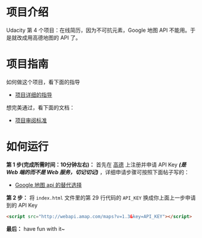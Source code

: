 # 项目介绍

Udacity 第 4 个项目：在线简历，因为不可抗元素，Google 地图 API 不能用。于是就改成用高德地图的 API 了。

# 项目指南

如何做这个项目，看下面的指导
- [项目详细的指导](https://classroom.udacity.com/nanodegrees/nd001/parts/0011345406/modules/296281861575462/lessons/2962818615239847/concepts/29594685550923)

想完美通过，看下面的文档：
- [项目审阅标准](https://review.udacity.com/#!/rubrics/498/view)

# 如何运行

**第 1 步(完成所需时间：10分钟左右)：** 首先在 [高德](http://lbs.amap.com/) 上注册并申请 API Key ***(是 Web 端的而不是 Web 服务，切记切记)*** ，详细申请步骤可按照下面帖子写的：
- [Google 地图 api 的替代选择](http://discussions.youdaxue.com/t/google-api/26290)

**第 2 步：** 将 `index.html` 文件里的第 29 行代码的 `API_KEY` 换成你上面上一步申请到的 API Key

```html
<script src="http://webapi.amap.com/maps?v=1.3&key=API_KEY"></script>
```

**最后：** have fun with it~

